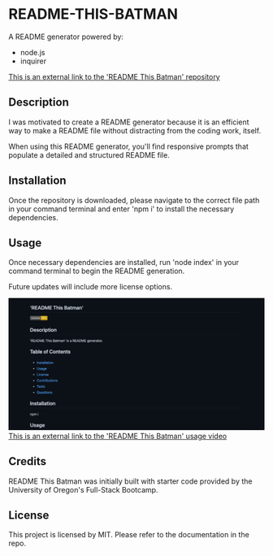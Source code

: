 # README-THIS-BATMAN

A README generator powered by:

- node.js
- inquirer

[This is an external link to the 'README This Batman' repository](https://github.com/rhodemc/readme-this-batman)

## Description

I was motivated to create a README generator because it is an efficient way to make a README file without distracting from the coding work, itself.

When using this README generator, you'll find responsive prompts that populate a detailed and structured README file.

## Installation

Once the repository is downloaded, please navigate to the correct file path in your command terminal and enter 'npm i' to install the necessary dependencies.

## Usage

Once necessary dependencies are installed, run 'node index' in your command terminal to begin the README generation.

Future updates will include more license options.

![README This Batman - A README Generator](images/readme-this-batman.png)
[This is an external link to the 'README This Batman' usage video](https://drive.google.com/file/d/1d1w4BhVwKE549f4TgC0vx3Y5AIbITNz5/view)

## Credits

README This Batman was initially built with starter code provided by the University of Oregon's Full-Stack Bootcamp.

## License

This project is licensed by MIT. Please refer to the documentation in the repo.